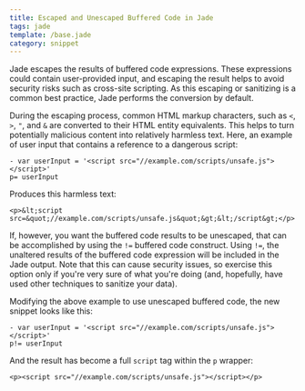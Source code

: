 ```yaml
---
title: Escaped and Unescaped Buffered Code in Jade
tags: jade
template: /base.jade
category: snippet
---
```


Jade escapes the results of buffered code expressions. These expressions could contain user-provided input, and escaping the result helps to avoid security risks such as cross-site scripting. As this escaping or sanitizing is a common best practice, Jade performs the conversion by default.

During the escaping process, common HTML markup characters, such as `<`, `>`, `"`, and `&` are converted to their HTML entity equivalents. This helps to turn potentially malicious content into relatively harmless text. Here, an example of user input that contains a reference to a dangerous script:

```
- var userInput = '<script src="//example.com/scripts/unsafe.js"></script>'
p= userInput
```

Produces this harmless text:

```
<p>&lt;script src=&quot;//example.com/scripts/unsafe.js&quot;&gt;&lt;/script&gt;</p>
```

If, however, you want the buffered code results to be unescaped, that can be accomplished by using the `!=` buffered code construct. Using `!=`, the unaltered results of the buffered code expression will be included in the Jade output. Note that this can cause security issues, so exercise this option only if you're very sure of what you're doing (and, hopefully, have used other techniques to sanitize your data).

Modifying the above example to use unescaped buffered code, the new snippet looks like this:

```
- var userInput = '<script src="//example.com/scripts/unsafe.js"></script>'
p!= userInput
```

And the result has become a full `script` tag within the `p` wrapper:

```
<p><script src="//example.com/scripts/unsafe.js"></script></p>
```
